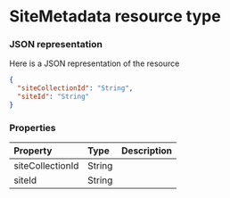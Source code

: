 # SiteMetadata resource type



### JSON representation

Here is a JSON representation of the resource

```json
{
  "siteCollectionId": "String",
  "siteId": "String"
}

```
### Properties
| Property	   | Type	|Description|
|:---------------|:--------|:----------|
|siteCollectionId|String||
|siteId|String||

<!-- uuid: 941fc7cd-f2c0-4dd3-89a7-d4b27232bb96
2015-10-09 18:21:34 UTC -->